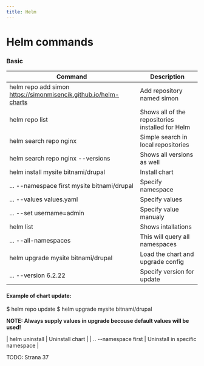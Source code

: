 ```yaml
---
title: Helm
---
```


# Helm commands

### Basic

| Command | Description |
|----------------|----------|
| helm repo add simon https://simonmisencik.github.io/helm-charts | Add repository named simon |
| helm repo list | Shows all of the repositories installed  for Helm |
| helm search repo nginx | Simple search in local repositories |
| helm search repo nginx --versions | Shows all versions as well |
| helm install mysite bitnami/drupal | Install chart |
| ... --namespace first mysite bitnami/drupal | Specify namespace |
| ... --values values.yaml | Specify values |
| ... --set username=admin | Specify value manualy |
| helm list | Shows intallations |
| ... --all-namespaces | This will query all namespaces |
| helm upgrade mysite bitnami/drupal | Load the chart and upgrade config |
| ... --version 6.2.22 | Specify version for update |

#### Example of chart update:
 $ helm repo update
 $ helm upgrade mysite bitnami/drupal
 
 **NOTE: Always supply values in upgrade becouse default values will be used!**
 
 | helm uninstall | Uninstall chart |
 | .. --namespace first | Uninstall in specific namespace |
 
 TODO: Strana 37
 
 
